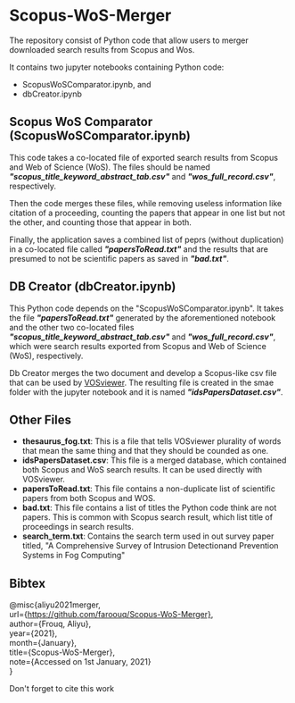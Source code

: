# Scopus-WoS-Merger
The repository consist of Python code that allow users to merger downloaded search results from Scopus and Wos.

It contains two jupyter notebooks containing Python code:
- ScopusWoSComparator.ipynb, and
- dbCreator.ipynb

## Scopus WoS Comparator (ScopusWoSComparator.ipynb)
This code takes a co-located file of exported search results from Scopus and Web of Science (WoS). The files should be named <i><b>"scopus_title_keyword_abstract_tab.csv"</i></b> and <i><b>"wos_full_record.csv"</i></b>, respectively.

Then the code merges these files, while removing useless information like citation of a proceeding, counting the papers that appear in one list but not the other, and counting those that appear in both.

Finally, the application saves a combined list of peprs (without duplication) in a co-located file called <i><b>"papersToRead.txt"</i></b> and the results that are presumed to not be scientific papers as saved in <i><b>"bad.txt"</i></b>.

## DB Creator (dbCreator.ipynb)
This Python code depends on the "ScopusWoSComparator.ipynb". It takes the file <i><b>"papersToRead.txt"</i></b> generated by the aforementioned notebook and the other two co-located files <i><b>"scopus_title_keyword_abstract_tab.csv"</i></b> and <i><b>"wos_full_record.csv"</i></b>, which were search results exported from Scopus and Web of Science (WoS), respectively.

Db Creator merges the two document and develop a Scopus-like csv file that can be used by <a href="https://www.vosviewer.com/">VOSviewer</a>. The resulting file is created in the smae folder with the jupyter notebook and it is named <i><b>"idsPapersDataset.csv"</i></b>.

## Other Files
- <b>thesaurus_fog.txt</b>: This is a file that tells VOSviewer plurality of words that mean the same thing and that they should be counded as one.
- <b>idsPapersDataset.csv</b>: This file is a merged database, which contained both Scopus and WoS search results. It can be used directly with VOSviewer.
- <b>papersToRead.txt</b>: This file contains a non-duplicate list of scientific papers from both Scopus and WOS.
- <b>bad.txt</b>: This file contains a list of titles the Python code think are not papers. This is common with Scopus search result, which list title of proceedings in search results.
- <b>search_term.txt</b>: Contains the search term used in out survey paper titled, "A Comprehensive Survey of Intrusion Detectionand Prevention Systems in Fog Computing"

## Bibtex
@misc{aliyu2021merger,  
    url={https://github.com/faroouq/Scopus-WoS-Merger},  
    author={Frouq, Aliyu},  
    year={2021},  
    month={January},  
    title={Scopus-WoS-Merger},  
    note={Accessed on 1st January, 2021}  
}

Don't forget to cite this work
